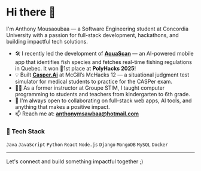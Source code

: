 # Hi there 👋

I'm Anthony Mousaoubaa — a Software Engineering student at Concordia University with a passion for full-stack development, hackathons, and building impactful tech solutions.

- 🛠️ I recently led the development of [**AquaScan**](https://github.com/2Nony3) — an AI-powered mobile app that identifies fish species and fetches real-time fishing regulations in Quebec. It won 🥇1st place at **PolyHacks 2025**!
- 💡 Built [**Casper.Ai**](https://github.com/2Nony3) at McGill’s McHacks 12 — a situational judgment test simulator for medical students to practice for the CASPer exam.
- 👨‍🏫 As a former instructor at Groupe STIM, I taught computer programming to students and teachers from kindergarten to 6th grade.
- 🤝 I'm always open to collaborating on full-stack web apps, AI tools, and anything that makes a positive impact.
- 📫 Reach me at: **anthonymsawbaa@hotmail.com**

### 🧰 Tech Stack
`Java` `JavaScript` `Python` `React` `Node.js` `Django` `MongoDB` `MySQL` `Docker`

---

Let's connect and build something impactful together ;)
